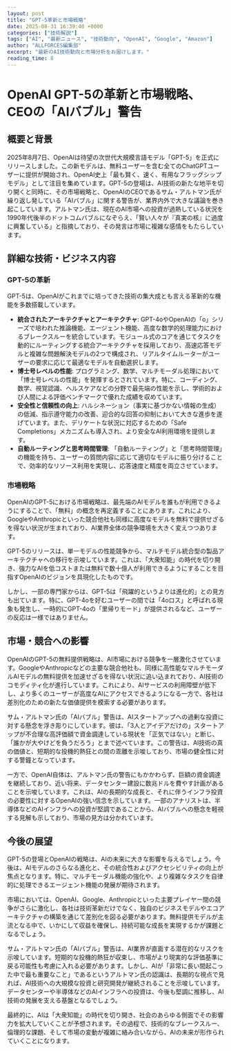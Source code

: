 ```yaml
---
layout: post
title: "GPT-5革新と市場戦略"
date: 2025-08-31 16:39:40 +0000
categories: ["技術解説"]
tags: ["AI", "最新ニュース", "技術動向", "OpenAI", "Google", "Amazon"]
author: "ALLFORCES編集部"
excerpt: "最新のAI技術動向と市場分析をお届けします。"
reading_time: 8
---
```

# **OpenAI GPT-5の革新と市場戦略、CEOの「AIバブル」警告**

## 概要と背景

2025年8月7日、OpenAIは待望の次世代大規模言語モデル「GPT-5」を正式にリリースしました。この新モデルは、無料ユーザーを含む全てのChatGPTユーザーに提供が開始され、OpenAI史上「最も賢く、速く、有用なフラッグシップモデル」として注目を集めています。GPT-5の登場は、AI技術の新たな地平を切り開くと同時に、その市場戦略と、OpenAIのCEOであるサム・アルトマン氏が繰り返し発している「AIバブル」に関する警告が、業界内外で大きな議論を巻き起こしています。アルトマン氏は、現在のAI市場への投資が過熱している状況を1990年代後半のドットコムバブルになぞらえ、「賢い人々が『真実の核』に過度に興奮している」と指摘しており、その発言は市場に複雑な感情をもたらしています。

## 詳細な技術・ビジネス内容

### GPT-5の革新

GPT-5は、OpenAIがこれまでに培ってきた技術の集大成とも言える革新的な機能を多数搭載しています。

*   **統合されたアーキテクチャとアーキテクチャ**: GPT-4oやOpenAIの「o」シリーズで培われた推論機能、エージェント機能、高度な数学的処理能力におけるブレークスルーを統合しています。モジュール式のコアを通じてタスクを動的にルーティングする統合アーキテクチャを採用しており、高速応答モデルと複雑な問題解決モデルの2つで構成され、リアルタイムルーターがユーザーの要求に応じて最適なモデルを自動選択します。
*   **博士号レベルの性能**: プログラミング、数学、マルチモーダル処理において「博士号レベルの性能」を発揮するとされています。特に、コーディング、数学、視覚認識、ヘルスケアなどの分野で最先端の性能を示し、学術的および人間による評価ベンチマークで優れた成績を収めています。
*   **安全性と信頼性の向上**: ハルシネーション（事実に基づかない情報の生成）の低減、指示遵守能力の改善、迎合的な回答の抑制において大きな進歩を遂げています。また、デリケートな状況に対応するための「Safe Completions」メカニズムも導入され、より安全なAI利用環境を提供します。
*   **自動ルーティングと思考時間管理**: 「自動ルーティング」と「思考時間管理」の機能を持ち、ユーザーの質問内容に応じて適切なモデルに振り分けることで、効率的なリソース利用を実現し、応答速度と精度を両立させています。

### 市場戦略

OpenAIのGPT-5における市場戦略は、最先端のAIモデルを誰もが利用できるようにすることで、「無料」の概念を再定義することにあります。これにより、GoogleやAnthropicといった競合他社も同様に高度なモデルを無料で提供せざるを得ない状況が生まれており、AI業界全体の競争環境を大きく変えつつあります。

GPT-5のリリースは、単一モデルの性能競争から、マルチモデル統合型の製品アーキテクチャへの移行を示唆しています。これは、「大衆知能」の時代を切り開き、強力なAIを低コストまたは無料で数十億人が利用できるようにすることを目指すOpenAIのビジョンを具現化したものです。

しかし、一部の専門家からは、GPT-5は「飛躍的というよりは進化的」との見方も出ています。特に、GPT-4oを好むユーザーの間では「4oロス」と呼ばれる現象も発生し、一時的にGPT-4oの「里帰りモード」が提供されるなど、ユーザーの反応は一様ではありません。

## 市場・競合への影響

OpenAIのGPT-5の無料提供戦略は、AI市場における競争を一層激化させています。GoogleやAnthropicなどの主要な競合他社も、同様に高性能なマルチモーダルAIモデルの無料提供を加速せざるを得ない状況に追い込まれており、AI技術のコモディティ化が進行しています。これにより、AIサービスの利用障壁が低下し、より多くのユーザーが高度なAIにアクセスできるようになる一方で、各社は差別化のための新たな価値提供を模索する必要があります。

サム・アルトマン氏の「AIバブル」警告は、AIスタートアップへの過剰な投資に対する懸念を浮き彫りにしています。彼は、「3人とアイデアだけの」スタートアップが不合理な高評価額で資金調達している現状を「正気ではない」と断じ、「誰かが大やけどを負うだろう」とまで述べています。この警告は、AI技術の真の価値と、短期的な投機的熱狂との間の乖離を示唆しており、市場の健全性に対する警鐘となっています。

一方で、OpenAI自体は、アルトマン氏の警告にもかかわらず、巨額の資金調達を継続しており、近い将来、データセンター建設に数兆ドルを費やす計画があることを示唆しています。これは、AIの長期的な成長と、それに伴うインフラ投資の必要性に対するOpenAIの強い信念を示しています。一部のアナリストは、半導体などのAIインフラへの投資が堅調であることから、AIバブルへの懸念を軽視する見解も示しており、市場の見方は分かれています。

## 今後の展望

GPT-5の登場とOpenAIの戦略は、AIの未来に大きな影響を与えるでしょう。今後は、AIモデルのさらなる進化と、その統合性およびアクセシビリティの向上が焦点となります。特に、マルチモーダル機能の強化や、より複雑なタスクを自律的に処理できるエージェント機能の発展が期待されます。

市場においては、OpenAI、Google、Anthropicといった主要プレイヤー間の競争がさらに激化し、各社は技術革新だけでなく、独自のビジネスモデルやエコアーキテクチャの構築を通じて差別化を図る必要があります。無料提供モデルが主流となる中で、いかにして収益を確保し、持続可能な成長を実現するかが課題となるでしょう。

サム・アルトマン氏の「AIバブル」警告は、AI業界が直面する潜在的なリスクを示唆しています。短期的な投機的熱狂が収束し、市場がより現実的な評価基準に戻る可能性も考慮に入れる必要があります。しかし、AIが「非常に長い間起こった中で最も重要なこと」であるというアルトマン氏の認識は、長期的な視点で見れば、AI技術への大規模な投資と研究開発が継続されることを示唆しています。データセンターや半導体などのAIインフラへの投資は、今後も堅調に推移し、AI技術の発展を支える基盤となるでしょう。

最終的に、AIは「大衆知能」の時代を切り開き、社会のあらゆる側面でその影響力を拡大していくことが予想されます。その過程で、技術的なブレークスルー、倫理的な課題、そして市場の変動が複雑に絡み合いながら、AIの未来が形作られていくことになります。
